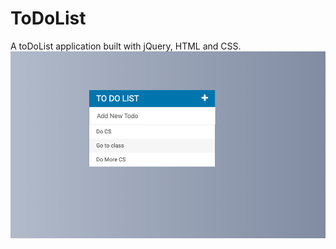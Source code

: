 # ToDoList
A toDoList application built with jQuery, HTML and CSS.
![alt text](https://github.com/bdevierno1/ToDoList/blob/master/toDoList.png)
